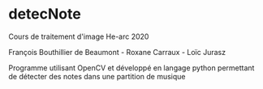 # detecNote
Cours de traitement d'image
He-arc 2020

François Bouthillier de Beaumont - Roxane Carraux - Loïc Jurasz

Programme utilisant OpenCV et développé en langage python permettant de détecter des notes dans une partition de musique
